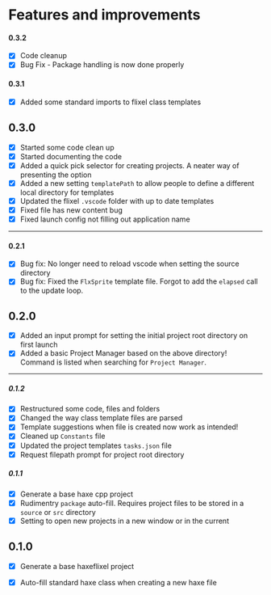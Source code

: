 # Features and improvements
#### 0.3.2
- [x] Code cleanup
- [x] Bug Fix - Package handling is now done properly

#### 0.3.1
- [x] Added some standard imports to flixel class templates

## 0.3.0
- [x] Started some code clean up
- [x] Started documenting the code
- [x] Added a quick pick selector for creating projects. A neater way of presenting the option 
- [x] Added a new setting `templatePath` to allow people to define a different local directory for templates 
- [x] Updated the flixel `.vscode` folder with up to date templates 
- [x] Fixed file has new content bug 
- [x] Fixed launch config not filling out application name 

---
#### 0.2.1
- [x] Bug fix: No longer need to reload vscode when setting the source directory
- [x] Bug fix: Fixed the `FlxSprite` template file. Forgot to add the `elapsed` call to the update loop.

## 0.2.0

- [x] Added an input prompt for setting the initial project root directory on first launch
- [x] Added a basic Project Manager based on the above directory! Command is listed when searching for `Project Manager`.

---
##### 0.1.2
- [x] Restructured some code, files and folders
- [x] Changed the way class template files are parsed
- [x] Template suggestions when file is created now work as intended!
- [x] Cleaned up `Constants` file
- [x] Updated the project templates `tasks.json` file
- [x] Request filepath prompt for project root directory

##### 0.1.1
- [x] Generate a base haxe cpp project
- [x] Rudimentry `package` auto-fill. Requires project files to be stored in a `source` or `src` directory
- [x] Setting to open new projects in a new window or in the current 

## 0.1.0

- [x] Generate a base haxeflixel project
- [x] Auto-fill standard haxe class when creating a new haxe file

